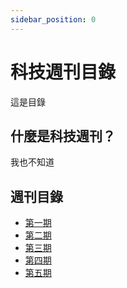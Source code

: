 ```yaml
---
sidebar_position: 0
---
```


# 科技週刊目錄

這是目錄

## 什麼是科技週刊？

我也不知道

## 週刊目錄

- [第一期](technews-01)
- [第二期](technews-02)
- [第三期](technews-03)
- [第四期](technews-04)
- [第五期](technews-05)